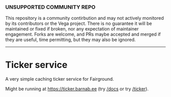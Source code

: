 ### UNSUPPORTED COMMUNITY REPO

This repository is a community contirbution and may not actively monitored by its contributors or the Vega project. There is no guarantee it will be maintained or fixed if broken, nor any expectation of maintainer engagement. Forks are welcome, and PRs maybe accepted and merged if they are useful, time permitting, but they may also be ignored.

----

# Ticker service

A very simple caching ticker service for Fairground. 

Might be running at https://ticker.barnab.ee (try [/docs](https://ticker.barnab.ee/docs) or try [/ticker](https://ticker.barnab.ee/ticker)).
